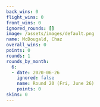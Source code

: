 ```yaml
---
back_wins: 0
flight_wins: 0
front_wins: 0
ignored_rounds: []
image: /assets/images/default.png
name: McDougald, Chaz
overall_wins: 0
points: 0
rounds: 1
rounds_by_month:
  6:
  - date: 2020-06-26
    ignored: false
    name: Round 20 (Fri, June 26)
    points: 0
skins: 0
---
```

